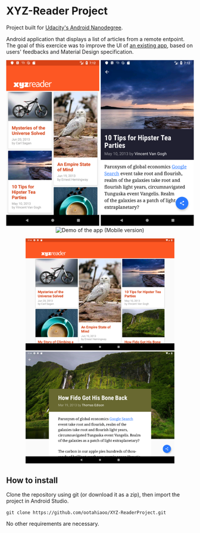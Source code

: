 # XYZ-Reader Project

Project built for [Udacity's Android Nanodegree](https://www.udacity.com/course/android-developer-nanodegree-by-google--nd801).

Android application that displays a list of articles from a remote entpoint. The goal of this exercice was to improve the UI of [an existing app](https://github.com/udacity/xyz-reader-starter-code/tree/master/XYZReader), based on users' feedbacks and Material Design specification.

<p align="center">
<img src="https://raw.githubusercontent.com/ootahiaoo/XYZ-ReaderProject/master/screenshot/Screenshot_1.png" width="250" title="Main View (Mobile version)">
  
<img src="https://raw.githubusercontent.com/ootahiaoo/XYZ-ReaderProject/master/screenshot/Screenshot_2.png" width="250" title="Detail View (Mobile version)">

<img src="https://raw.githubusercontent.com/ootahiaoo/XYZ-ReaderProject/master/screenshot/demo.gif" width="250" title="Demo of the app (Mobile version)">
</p>

<p align="center">
<img src="https://raw.githubusercontent.com/ootahiaoo/XYZ-ReaderProject/master/screenshot/Screenshot_3.png" width="400" title="Main View (Tablet version, landscape mode)">
  
<img src="https://raw.githubusercontent.com/ootahiaoo/XYZ-ReaderProject/master/screenshot/Screenshot_4.png" width="400" title="Detail View (Tablet version, landscape mode)">
</p>


## How to install

Clone the repository using git (or download it as a zip), then import the project in Android Studio.
```
git clone https://github.com/ootahiaoo/XYZ-ReaderProject.git
```
No other requirements are necessary.
